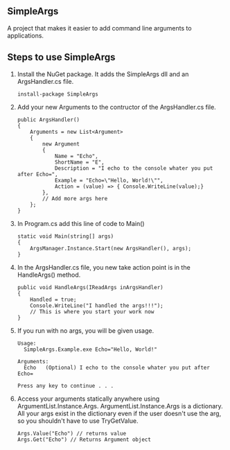 ## SimpleArgs ##
A project that makes it easier to add command line arguments to applications.

## Steps to use SimpleArgs ##

1. Install the NuGet package. It adds the SimpleArgs dll and an ArgsHandler.cs file.

    ```
    install-package SimpleArgs
    ```

2. Add your new Arguments to the contructor of the ArgsHandler.cs file.

    ```
    public ArgsHandler()
    {
        Arguments = new List<Argument>
        {
            new Argument
            {
                Name = "Echo",
                ShortName = "E",
                Description = "I echo to the console whater you put after Echo=",
                Example = "Echo=\"Hello, World!\"",
                Action = (value) => { Console.WriteLine(value);}
            },
            // Add more args here
        };
    }
    ```

3. In Program.cs add this line of code to Main()

    ```
    static void Main(string[] args)
    {
        ArgsManager.Instance.Start(new ArgsHandler(), args);
    }
    ```

4. In the ArgsHandler.cs file, you new take action point is in the HandleArgs() method.

    ```
    public void HandleArgs(IReadArgs inArgsHandler)
    {
        Handled = true;
        Console.WriteLine("I handled the args!!!");
        // This is where you start your work now
    }
    ```

5. If you run with no args, you will be given usage.

    ```
    Usage:
      SimpleArgs.Example.exe Echo="Hello, World!"
      
    Arguments:
      Echo   (Optional) I echo to the console whater you put after Echo=
    
    Press any key to continue . . .
    ```
6. Access your arguments statically anywhere using ArgumentList.Instance.Args. ArgumentList.Instance.Args is a dictionary. All your args exist in the dictionary even if the user doesn't use the arg, so you shouldn't have to use TryGetValue.
     
    ```
    Args.Value("Echo") // returns value
    Args.Get("Echo") // Returns Argument object
    ```

